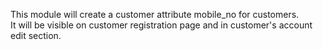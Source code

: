 This module will create a customer attribute mobile_no for customers.<br>
It will be visible on customer registration page and in customer's account edit section.
